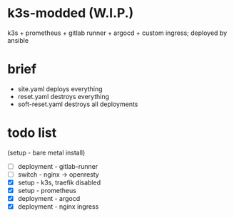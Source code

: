 # k3s-modded (W.I.P.)
k3s + prometheus + gitlab runner + argocd + custom ingress; deployed by ansible

# brief
* site.yaml deploys everything
* reset.yaml destroys everything
* soft-reset.yaml destroys all deployments

# todo list
(setup - bare metal install)
- [ ] deployment  - gitlab-runner
- [ ] switch      - nginx -> openresty
- [x] setup       - k3s, traefik disabled
- [x] setup       - prometheus
- [x] deployment  - argocd
- [x] deployment  - nginx ingress
